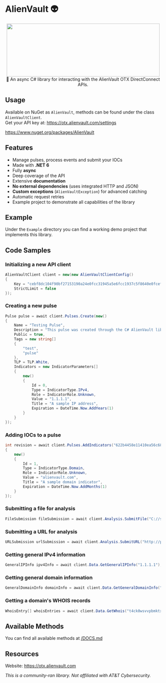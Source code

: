 ﻿# AlienVault 👽

<div align="center">
  <img width="495" height="171" src="https://raw.githubusercontent.com/actually-akac/AlienVault/master/AlienVault/banner.png">
</div>

<div align="center">
  👾 An async C# library for interacting with the AlienVault OTX DirectConnect APIs.
</div>

## Usage
Available on NuGet as `AlienVault`, methods can be found under the class `AlienVaultClient`.<br>
Get your API key at: https://otx.alienvault.com/settings

https://www.nuget.org/packages/AlienVault

## Features
- Manage pulses, process events and submit your IOCs
- Made with **.NET 6**
- Fully **async**
- Deep coverage of the API
- Extensive **documentation**
- **No external dependencies** (uses integrated HTTP and JSON)
- **Custom exceptions** (`AlienVaultException`) for advanced catching
- Automatic request retries
- Example project to demonstrate all capabilities of the library

## Example
Under the `Example` directory you can find a working demo project that implements this library.

## Code Samples

### Initializing a new API client
```csharp
AlienVaultClient client = new(new AlienVaultClientConfig()
{
    Key = "cebf8dc104f90bf27153190a24e0fcc31945a5e6fcc1937c5f8640e0fcefc0ec",
    StrictLimit = false
});
```

### Creating a new pulse
```csharp
Pulse pulse = await client.Pulses.Create(new()
{
    Name = "Testing Pulse",
    Description = "This pulse was created through the C# AlienVault library!",
    Public = true,
    Tags = new string[]
    {
        "test",
        "pulse"
    },
    TLP = TLP.White,
    Indicators = new IndicatorParameters[]
    {
        new()
        {
            Id = 0,
            Type = IndicatorType.IPv4,
            Role = IndicatorRole.Unknown,
            Value = "1.1.1.1",
            Title = "A sample IP address",
            Expiration = DateTime.Now.AddYears(1)
        }
    }
});
```

### Adding IOCs to a pulse
```csharp
int revision = await client.Pulses.AddIndicators("622b4458e11410ea56c68052", new IndicatorParameters[]
{
    new()
    {
        Id = 1,
        Type = IndicatorType.Domain,
        Role = IndicatorRole.Unknown,
        Value = "alienvault.com",
        Title = "A sample domain indicator",
        Expiration = DateTime.Now.AddMonths(1)
    }
});
```

### Submitting a file for analysis
```csharp
FileSubmission fileSubmission = await client.Analysis.SubmitFile("C://sample.exe");
```

### Submitting a URL for analysis
```csharp
URLSubmission urlSubmission = await client.Analysis.SubmitURL("http://pzxdvpao.ml/");
```

### Getting general IPv4 information
```csharp
GeneralIPInfo ipv4Info = await client.Data.GetGeneralIPInfo("1.1.1.1");
```

### Getting general domain information
```csharp
GeneralDomainInfo domainInfo = await client.Data.GetGeneralDomainInfo("example.com");
```

### Getting a domain's WHOIS records
```csharp
WhoisEntry[] whoisEntries = await client.Data.GetWhois("t4ck0wsvvpbmktxzluyee11uce27kbct.nl");
```

## Available Methods

You can find all available methods at [/DOCS.md](https://github.com/actually-akac/AlienVault/blob/master/DOCS.md)

## Resources
Website: https://otx.alienvault.com<br>

*This is a community-ran library. Not affiliated with AT&T Cybersecurity.*